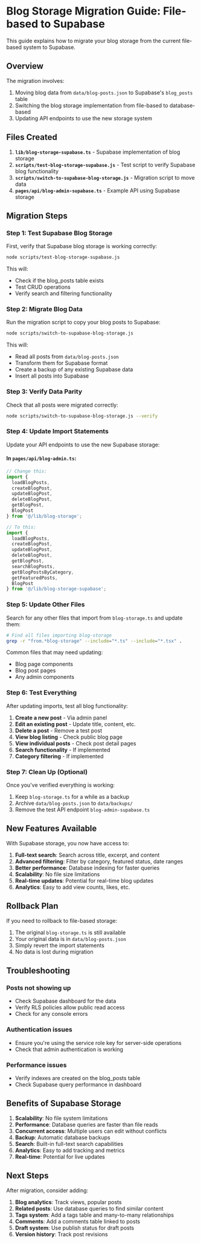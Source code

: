 # Blog Storage Migration Guide: File-based to Supabase

This guide explains how to migrate your blog storage from the current file-based system to Supabase.

## Overview

The migration involves:
1. Moving blog data from `data/blog-posts.json` to Supabase's `blog_posts` table
2. Switching the blog storage implementation from file-based to database-based
3. Updating API endpoints to use the new storage system

## Files Created

1. **`lib/blog-storage-supabase.ts`** - Supabase implementation of blog storage
2. **`scripts/test-blog-storage-supabase.js`** - Test script to verify Supabase blog functionality
3. **`scripts/switch-to-supabase-blog-storage.js`** - Migration script to move data
4. **`pages/api/blog-admin-supabase.ts`** - Example API using Supabase storage

## Migration Steps

### Step 1: Test Supabase Blog Storage

First, verify that Supabase blog storage is working correctly:

```bash
node scripts/test-blog-storage-supabase.js
```

This will:
- Check if the blog_posts table exists
- Test CRUD operations
- Verify search and filtering functionality

### Step 2: Migrate Blog Data

Run the migration script to copy your blog posts to Supabase:

```bash
node scripts/switch-to-supabase-blog-storage.js
```

This will:
- Read all posts from `data/blog-posts.json`
- Transform them for Supabase format
- Create a backup of any existing Supabase data
- Insert all posts into Supabase

### Step 3: Verify Data Parity

Check that all posts were migrated correctly:

```bash
node scripts/switch-to-supabase-blog-storage.js --verify
```

### Step 4: Update Import Statements

Update your API endpoints to use the new Supabase storage:

#### In `pages/api/blog-admin.ts`:

```typescript
// Change this:
import { 
  loadBlogPosts, 
  createBlogPost, 
  updateBlogPost, 
  deleteBlogPost,
  getBlogPost,
  BlogPost 
} from '@/lib/blog-storage';

// To this:
import { 
  loadBlogPosts, 
  createBlogPost, 
  updateBlogPost, 
  deleteBlogPost,
  getBlogPost,
  searchBlogPosts,
  getBlogPostsByCategory,
  getFeaturedPosts,
  BlogPost 
} from '@/lib/blog-storage-supabase';
```

### Step 5: Update Other Files

Search for any other files that import from `blog-storage.ts` and update them:

```bash
# Find all files importing blog-storage
grep -r "from.*blog-storage" --include="*.ts" --include="*.tsx" .
```

Common files that may need updating:
- Blog page components
- Blog post pages
- Any admin components

### Step 6: Test Everything

After updating imports, test all blog functionality:

1. **Create a new post** - Via admin panel
2. **Edit an existing post** - Update title, content, etc.
3. **Delete a post** - Remove a test post
4. **View blog listing** - Check public blog page
5. **View individual posts** - Check post detail pages
6. **Search functionality** - If implemented
7. **Category filtering** - If implemented

### Step 7: Clean Up (Optional)

Once you've verified everything is working:

1. Keep `blog-storage.ts` for a while as a backup
2. Archive `data/blog-posts.json` to `data/backups/`
3. Remove the test API endpoint `blog-admin-supabase.ts`

## New Features Available

With Supabase storage, you now have access to:

1. **Full-text search**: Search across title, excerpt, and content
2. **Advanced filtering**: Filter by category, featured status, date ranges
3. **Better performance**: Database indexing for faster queries
4. **Scalability**: No file size limitations
5. **Real-time updates**: Potential for real-time blog updates
6. **Analytics**: Easy to add view counts, likes, etc.

## Rollback Plan

If you need to rollback to file-based storage:

1. The original `blog-storage.ts` is still available
2. Your original data is in `data/blog-posts.json`
3. Simply revert the import statements
4. No data is lost during migration

## Troubleshooting

### Posts not showing up
- Check Supabase dashboard for the data
- Verify RLS policies allow public read access
- Check for any console errors

### Authentication issues
- Ensure you're using the service role key for server-side operations
- Check that admin authentication is working

### Performance issues
- Verify indexes are created on the blog_posts table
- Check Supabase query performance in dashboard

## Benefits of Supabase Storage

1. **Scalability**: No file system limitations
2. **Performance**: Database queries are faster than file reads
3. **Concurrent access**: Multiple users can edit without conflicts
4. **Backup**: Automatic database backups
5. **Search**: Built-in full-text search capabilities
6. **Analytics**: Easy to add tracking and metrics
7. **Real-time**: Potential for live updates

## Next Steps

After migration, consider adding:

1. **Blog analytics**: Track views, popular posts
2. **Related posts**: Use database queries to find similar content
3. **Tags system**: Add a tags table and many-to-many relationships
4. **Comments**: Add a comments table linked to posts
5. **Draft system**: Use publish status for draft posts
6. **Version history**: Track post revisions